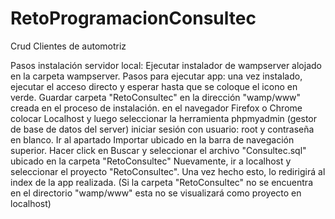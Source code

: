 # RetoProgramacionConsultec
Crud Clientes de automotriz

Pasos instalación servidor local:
Ejecutar instalador de wampserver alojado en la carpeta wampserver.
Pasos para ejecutar app:
una vez instalado, ejecutar el acceso directo y esperar hasta que se coloque el icono en verde.
Guardar carpeta "RetoConsultec" en la dirección "wamp/www" creada en el proceso de instalación.
en el navegador Firefox o Chrome colocar Localhost y luego seleccionar la herramienta phpmyadmin (gestor de base de datos del server)
iniciar sesión con usuario: root y contraseña en blanco.
Ir al apartado Importar ubicado en la barra de navegación superior.
Hacer click en Buscar y seleccionar el archivo "Consultec.sql" ubicado en la carpeta "RetoConsultec"
Nuevamente, ir a localhost y seleccionar el proyecto "RetoConsultec". Una vez hecho esto, lo redirigirá al index de la app realizada.
(Si la carpeta "RetoConsultec" no se encuentra en el directorio "wamp/www" esta no se visualizará como proyecto en localhost)
